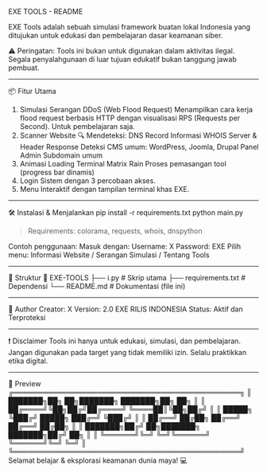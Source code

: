 EXE TOOLS - README

EXE Tools adalah sebuah simulasi framework buatan lokal Indonesia yang ditujukan untuk edukasi dan pembelajaran dasar keamanan siber.

⚠️ Peringatan: Tools ini bukan untuk digunakan dalam aktivitas ilegal. Segala penyalahgunaan di luar tujuan edukatif bukan tanggung jawab pembuat.

---
📦 Fitur Utama

1. Simulasi Serangan DDoS (Web Flood Request)
Menampilkan cara kerja flood request berbasis HTTP dengan visualisasi RPS (Requests per Second). Untuk pembelajaran saja.
3. Scanner Website 🔍
Mendeteksi:
DNS Record
Informasi WHOIS
Server & Header Response
Deteksi CMS umum: WordPress, Joomla, Drupal
Panel Admin
Subdomain umum
4. Animasi Loading Terminal
Matrix Rain
Proses pemasangan tool (progress bar dinamis)
5. Login Sistem dengan 3 percobaan akses.
6. Menu Interaktif dengan tampilan terminal khas EXE.

---
🛠 Instalasi & Menjalankan
pip install -r requirements.txt
python main.py
> Requirements: colorama, requests, whois, dnspython

Contoh penggunaan:
Masuk dengan:
Username: X
Password: EXE
Pilih menu: Informasi Website / Serangan Simulasi / Tentang Tools

---
📁 Struktur
📁 EXE-TOOLS
├── i.py           # Skrip utama
├── requirements.txt  # Dependensi
└── README.md         # Dokumentasi (file ini)

---
🤖 Author
Creator: X
Version: 2.0 EXE RILIS INDONESIA
Status: Aktif dan Terproteksi

---
❗ Disclaimer
Tools ini hanya untuk edukasi, simulasi, dan pembelajaran. Jangan digunakan pada target yang tidak memiliki izin. Selalu praktikkan etika digital.

---
📸 Preview
╔══════════════════════════════════════════════╗
║ ███████╗██╗  ██╗███████╗  ███████╗██╗  ██╗ ║
║ ██╔════╝╚██╗██╔╝██╔════╝  ╚════██║╚██╗██╔╝ ║
║ █████╗   ╚███╔╝ █████╗      ███╔═╝ ╚███╔╝  ║
║ ██╔══╝   ██╔██╗ ██╔══╝     ██╔══╝  ██╔██╗  ║
║ ███████╗██╔╝ ██╗███████╗  ███████╗██╔╝ ██╗ ║
║ ╚══════╝╚═╝  ╚═╝╚══════╝  ╚══════╝╚═╝  ╚═╝ ║
╚══════════════════════════════════════════════╝
Selamat belajar & eksplorasi keamanan dunia maya! 💻
